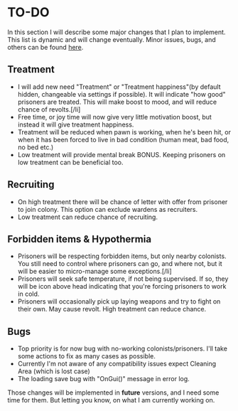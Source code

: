 # TO-DO
In this section I will describe some major changes that I plan to implement. This list is dynamic and will change eventually.
Minor issues, bugs, and others can be found [here](../../issues).

## Treatment
- I will add new need "Treatment" or "Treatment happiness"(by default hidden, changeable via settings if possible). It will indicate "how good" prisoners are treated. This will make boost to mood, and will reduce chance of revolts.[/li]
- Free time, or joy time will now give very little motivation boost, but instead it will give treatment happiness.
- Treatment will be reduced when pawn is working, when he's been hit, or when it has been forced to live in bad condition (human meat, bad food, no bed etc.)
- Low treatment will provide mental break BONUS. Keeping prisoners on low treatment can be beneficial too.
## Recruiting
- On high treatment there will be chance of letter with offer from prisoner to join colony. This option can exclude wardens as recruiters.
- Low treatment can reduce chance of recruiting.
## Forbidden items & Hypothermia
- Prisoners will be respecting forbidden items, but only nearby colonists. You still need to control where prisoners can go, and where not, but it will be easier to micro-manage some exceptions.[/li]
- Prisoners will seek safe temperature, if not being supervised. If so, they will be icon above head indicating that you're forcing prisoners to work in cold.
- Prisoners will occasionally pick up laying weapons and try to fight on their own. May cause revolt. High treatment can reduce chance.
## Bugs
- Top priority is for now bug with no-working colonists/prisoners. I'll take some actions to fix as many cases as possible.
- Currently I'm not aware of any compatibility issues expect Cleaning Area (which is lost case)
- The loading save bug with "OnGui()" message in error log.

Those changes will be implemented in **future** versions, and I need some time for them. But letting you know, on what I am currently working on.
